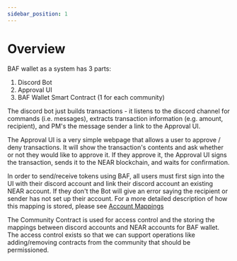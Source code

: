```yaml
---
sidebar_position: 1
---
```


# Overview

BAF wallet as a system has 3 parts:

1. Discord Bot
2. Approval UI
3. BAF Wallet Smart Contract (1 for each community)

The discord bot just builds transactions - it listens to the discord channel for commands (i.e. messages), extracts transaction information (e.g. amount, recipient), and PM's the message sender a link to the Approval UI.

The Approval UI is a very simple webpage that allows a user to approve / deny transactions. It will show the transaction's contents and ask whether or not they would like to approve it. If they approve it, the Approval UI signs the transaction, sends it to the NEAR blockchain, and waits for confirmation.

In order to send/receive tokens using BAF, all users must first sign into the UI with their discord account and link their discord account an existing NEAR account. If they don't the Bot will give an error saying the recipient or sender has not set up their account. For a more detailed description of how this mapping is stored, please see [Account Mappings](./AccountMappings.md)

The Community Contract is used for access control and the storing the mappings between discord accounts and NEAR accounts for BAF wallet. The access control exists so that we can support operations like adding/removing contracts from the community that should be permissioned.
